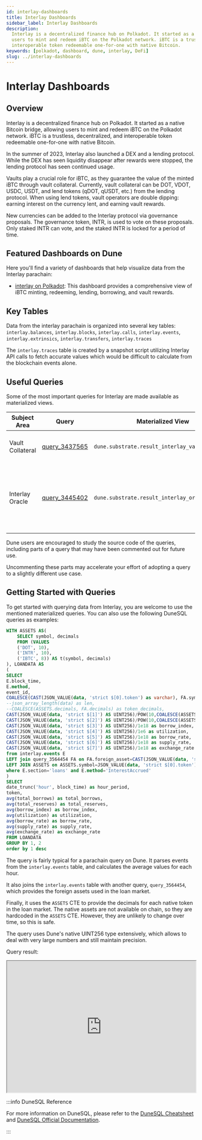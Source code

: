 ```yaml
---
id: interlay-dashboards
title: Interlay Dashboards
sidebar_label: Interlay Dashboards
description:
  Interlay is a decentralized finance hub on Polkadot. It started as a native Bitcoin bridge, allowing
  users to mint and redeem iBTC on the Polkadot network. iBTC is a trustless, decentralized, and
  interoperable token redeemable one-for-one with native Bitcoin.  
keywords: [polkadot, dashboard, dune, interlay, DeFi]
slug: ../interlay-dashboards
---
```


# Interlay Dashboards

## Overview

Interlay is a decentralized finance hub on Polkadot. It started as a native Bitcoin bridge, allowing
users to mint and redeem iBTC on the Polkadot network. iBTC is a trustless, decentralized, and
interoperable token redeemable one-for-one with native Bitcoin.  

In the summer of 2023, Interlay also launched a DEX and a lending protocol. While the DEX has seen
liquidity disappear after rewards were stopped, the lending protocol has seen continued usage. 

Vaults play a crucial role for iBTC, as they guarantee the value of the minted iBTC through vault
collateral. Currently, vault collateral can be DOT, VDOT, USDC, USDT, and lend tokens (qDOT, qUSDT, etc.) from the lending
protocol. When using lend tokens, vault operators are double dipping: earning interest on the currency
lent, and earning vault rewards.

New currencies can be added to the Interlay protocol via governance proposals. The governance token,
INTR, is used to vote on these proposals. Only staked INTR can vote, and the staked INTR is locked for
a period of time.


## Featured Dashboards on Dune

Here you'll find a variety of dashboards that help visualize data from the Interlay parachain:

- [interlay on Polkadot](https://dune.com/substrate/polkadot-interlay): This dashboard provides a comprehensive
  view of iBTC minting, redeeming, lending, borrowing, and vault rewards. 

## Key Tables

Data from the interlay parachain is organized into several key tables: `interlay.balances`,
`interlay.blocks`, `interlay.calls`, `interlay.events`, `interlay.extrinsics`, `interlay.transfers`, `interlay.traces`

The `interlay.traces` table is created by a snapshot script utilizing Interlay API calls to fetch accurate values
which would be difficult to calculate from the blockchain events alone. 

## Useful Queries

Some of the most important queries for Interlay are made available as materialized views. 


| Subject Area     | Query                                      | Materialized View                               | Description                                                                |
|------------------|--------------------------------------------|-------------------------------------------------|----------------------------------------------------------------------------|
| Vault Collateral | [query_3437565](https://dune.com/queries/3437565) | `dune.substrate.result_interlay_vault_creation` | Provides vaults and their collateral.                                      |
| Interlay Oracle  | [query_3445402](https://dune.com/queries/3445402) | `dune.substrate.result_interlay_oracle`         | Provides hourly oracle values for all currencies present on the parachain. |

Dune users are encouraged to study the source code of the queries, including parts of a query that may have been commented out for future use. 

Uncommenting these parts may accelerate your effort of adopting a query to a slightly different use case. 

## Getting Started with Queries

To get started with querying data from Interlay, you are welcome to use the mentioned materialized
queries. You can also use the following DuneSQL queries as examples:

```sql title="Interlay Loan Market Data" showLineNumbers
WITH ASSETS AS(
    SELECT symbol, decimals 
    FROM (VALUES
    ('DOT', 10),
    ('INTR', 10),
    ('IBTC', 8)) AS t(symbol, decimals)
), LOANDATA AS
(
SELECT 
E.block_time,
E.method,
event_id,
COALESCE(CAST(JSON_VALUE(data, 'strict $[0].token') as varchar), FA.symbol) as token,
--json_array_length(data) as len,
--COALESCE(ASSETS.decimals, FA.decimals) as token_decimals,
CAST(JSON_VALUE(data, 'strict $[1]') AS UINT256)/POW(10,COALESCE(ASSETS.decimals, FA.decimals)) as total_borrows,
CAST(JSON_VALUE(data, 'strict $[2]') AS UINT256)/POW(10,COALESCE(ASSETS.decimals, FA.decimals)) as total_reserves,
CAST(JSON_VALUE(data, 'strict $[3]') AS UINT256)/1e18 as borrow_index,
CAST(JSON_VALUE(data, 'strict $[4]') AS UINT256)/1e6 as utilization,
CAST(JSON_VALUE(data, 'strict $[5]') AS UINT256)/1e18 as borrow_rate,
CAST(JSON_VALUE(data, 'strict $[6]') AS UINT256)/1e18 as supply_rate,
CAST(JSON_VALUE(data, 'strict $[7]') AS UINT256)/1e18 as exchange_rate
from interlay.events E
LEFT join query_3564454 FA on FA.foreign_asset=CAST(JSON_VALUE(data, 'strict $[0].foreignAsset') as INT)
LEFT JOIN ASSETS on ASSETS.symbol=JSON_VALUE(data, 'strict $[0].token')
where E.section='loans' and E.method='InterestAccrued'
)
SELECT
date_trunc('hour', block_time) as hour_period,
token,
avg(total_borrows) as total_borrows,
avg(total_reserves) as total_reserves,
avg(borrow_index) as borrow_index,
avg(utilization) as utilization,
avg(borrow_rate) as borrow_rate,
avg(supply_rate) as supply_rate,
avg(exchange_rate) as exchange_rate
FROM LOANDATA
GROUP BY 1, 2
order by 1 desc


```

The query is fairly typical for a parachain query on Dune. It parses events from the `interlay.events` table, 
and calculates the average values for each hour.

It also joins the `interlay.events` table with another query, `query_3564454`, which provides the foreign assets
used in the loan market.

Finally, it uses the `ASSETS` CTE to provide the decimals for each native token in the loan market. The native
assets are not available on chain, so they are hardcoded in the `ASSETS` CTE. However, they are unlikely to change
over time, so this is safe.

The query uses Dune's native UINT256 type extensively, which allows to deal with very large numbers and still
maintain precision. 


Query result:

<iframe src="https://dune.com/embeds/3574287/6017896/" height="350" width="100%"></iframe>

:::info DuneSQL Reference

For more information on DuneSQL, please refer to the [DuneSQL Cheatsheet](../dunesql-cheatsheet.md)
and
[DuneSQL Official Documentation](https://docs.dune.com/query-engine/Functions-and-operators/index).

:::

